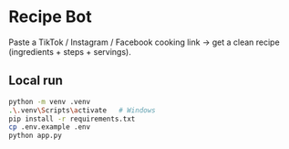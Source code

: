 # Recipe Bot

Paste a TikTok / Instagram / Facebook cooking link → get a clean recipe (ingredients + steps + servings).

## Local run
```bash
python -m venv .venv
.\.venv\Scripts\activate   # Windows
pip install -r requirements.txt
cp .env.example .env
python app.py
